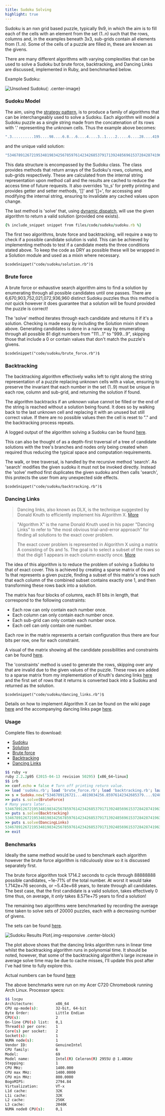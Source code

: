 ```yaml
---
title: Sudoku Solving
highlight: true
---
```


Sudoku is an nxn grid based puzzle, typically 9x9, in which the aim is to fill
each of the cells with an element from the set (1..n) such that the rows,
columns and, in the examples beneath 3x3, sub-grids contain all elements from
(1..n).  Some of the cells of a puzzle are filled in, these are known as the
givens.

There are many different algorithms with varying complexities that can be used
to solve a Sudoku but brute force, backtracking, and Dancing Links are
discussed, implemented in Ruby, and benchmarked below.

Example Sudoku:

![](/images/unsolved-sudoku.png "Unsolved Sudoku"){: .center-image}

### Sudoku Model

The aim, using the [strategy
pattern](https://en.wikipedia.org/wiki/Strategy_pattern), is to produce a
family of algorithms that can be interchangeably used to solve a Sudoku.  Each
algorithm will model a Sudoku puzzle as a single string made from the
concatenation of its rows with '.' representing the unknown cells.  Thus the
example above becomes:

```ruby
".3..........195....98....6.8...6....4....3..1....2.....6....28....419..5.......7."
```

and the unique valid solution:

```ruby
"534678912672195348198342567859761423426853791713924856961537284287419635345286179"
```

This data structure is encompassed by the Sudoku class.  The class provides
methods that return arrays of the Sudoku's rows, columns, and sub-grids
respectively.  These are calculated from the internal string representation
upon method call and the results are cached to reduce the access time of future
requests.  It also overrides 'to_s' for pretty printing and provides getter and
setter methods, '[]' and '[]=', for accessing and modifying the internal
string, ensuring to invalidate any cached values upon change.

The last method is 'solve' that, using [dynamic
dispatch](https://en.wikipedia.org/wiki/Dynamic_dispatch), will use the given
algorithm to return a valid solution (provided one exists).

```ruby
{% include_snippet snippet from files/code/sudoku/sudoku.rb %}
```

The first two algorithms, brute force and backtracking, will require a way
to check if a possible candidate solution is valid.  This can be achieved by
implementing methods to test if a candidate meets the three conditions stated
above.  To keep the code as DRY as possible these will be wrapped in a Solution
module and used as a mixin where necessary.

```
$codeSnippet("code/sudoku/solution.rb")$
```

### Brute force

A brute force or exhaustive search algorithm aims to find a solution by
enumerating through all possible candidates until one passes.  There are
6,670,903,752,021,072,936,960 distinct Sudoku puzzles thus this method is _not_
quick however it does guarantee that a solution will be found provided
the puzzle is correct!

The 'solve' method iterates through each candidate and returns it if it's a
solution.  Checking is made easy by including the Solution mixin shown above.
Generating candidates is done in a naive way by enumerating through all
possible 81 digit numbers from "111...1" to "999...9", skipping those that
include a 0 or contain values that don't match the puzzle's givens.

```{.pre-scrollable}
$codeSnippet("code/sudoku/brute_force.rb")$
```

### Backtracking

The backtracking algorithm effectively walks left to right along the string
representation of a puzzle replacing unknown cells with a value, ensuring to
preserve the invariant that each number in the set (1..9) must be unique in
each row, column and sub-grid, and returning the solution if found.

The algorithm backtracks if an unknown value cannot be filled or the end of the
string is reached without a solution being found.  It does so by walking back
to the last unknown cell and replacing it with an unused but still correct
value.  If there are no possible values then the cell is reset to "." and the
backtracking process repeats.

A logged output of the algorithm solving a Sudoku can be found
[here](/files/backtracking_example.txt).

This can also be thought of as a depth-first traversal of a tree of
candidate solutions with the tree's branches and nodes only being created when
required thus reducing the typical space and computation requirements.

The walk, or tree traversal, is handled by the recursive method 'search'.  As
'search' modifies the given sudoku it must not be invoked directly.  Instead the
'solve' method first duplicates the given sudoku and then calls 'search',
this protects the user from any unexpected side effects.

```{.pre-scrollable}
$codeSnippet("code/sudoku/backtracking.rb")$
```

### Dancing Links

> Dancing links, also known as DLX, is the technique suggested by Donald Knuth to
> efficiently implement his Algorithm X.
> [More](https://en.wikipedia.org/wiki/Dancing_Links)

> "Algorithm X" is the name Donald Knuth used in his paper "Dancing Links" to
> refer to "the most obvious trial-and-error approach" for finding all solutions
> to the exact cover problem.
>
> The exact cover problem is represented in Algorithm X using a matrix A
> consisting of 0s and 1s. The goal is to select a subset of the rows so that
> the digit 1 appears in each column exactly once.
> [More](https://en.wikipedia.org/wiki/Knuth%27s_Algorithm_X)

The idea of this algorithm is to reduce the problem of solving a Sudoku to that
of exact cover.  This is achieved by creating a sparse matrix of 0s and 1s that
represents a given puzzle, finding a subset of this matrix's rows such that
each column of the combined subset contains exactly one 1, and then
transforming these rows back into a solution.

The matrix has four blocks of columns, each 81 bits in length, that correspond
to the following constraints:

- Each row can only contain each number once.
- Each column can only contain each number once.
- Each sub-grid can only contain each number once.
- Each cell can only contain one number.

Each row in the matrix represents a certain configuration thus there are four
bits per row, one for each constraint.

A visual of the matrix showing all the candidate possibilities and constraints
can be found
[here](http://www.stolaf.edu/people/hansonr/sudoku/exactcovermatrix.htm).

The 'constraints' method is used to generate the rows, skipping over any that
are invalid due to the given values of the puzzle.  These rows are added to a
sparse matrix from my implementation of Knuth's dancing links
[here](https://github.com/samgd/dlx) and the first set of rows that it returns
is converted back into a Sudoku and returned as the solution.

```{.pre-scrollable}
$codeSnippet("code/sudoku/dancing_links.rb")$
```

Details on how to implement Algorithm X can be found on the wiki page
[here](https://en.wikipedia.org/wiki/Knuth's_Algorithm_X) and the
accompanying dancing links page
[here](https://en.wikipedia.org/wiki/Dancing_Links).

### Usage

Complete files to download:

- [Sudoku](/code/sudoku/sudoku.rb)
- [Solution](/code/sudoku/solution.rb)
- [Brute force](/code/sudoku/brute_force.rb)
- [Backtracking](/code/sudoku/backtracking.rb)
- [Dancing Links](/code/sudoku/dancing_links.rb)

```ruby
$$ ruby -v
ruby 2.2.2p95 (2015-04-13 revision 50295) [x86_64-linux]
$$ irb
>> conf.echo = false # Turn off printing return value.
>> load 'sudoku.rb'; load 'brute_force.rb'; load 'backtracking.rb'; load 'dancing_links.rb'
>> s = Sudoku.new("5346789126721...4819834256.85976142342685379....9248569615372842.7419635345286..9")
>> puts s.solve(BruteForce)
# Many years later...
534678912672195348198342567859761423426853791713924856961537284287419635345286179
>> puts s.solve(Backtracking)
534678912672195348198342567859761423426853791713924856961537284287419635345286179
>> puts s.solve(DancingLinks)
534678912672195348198342567859761423426853791713924856961537284287419635345286179
>> exit
```

### Benchmarks

Ideally the same method would be used to benchmark each algorithm however the
brute force algorithm is ridiculously slow so it is discussed separately first.

The brute force algorithm took 1714.2 seconds to cycle through 88888888
possible candidates, ~1e-71% of the total number.  At worst it would take
1.7142e+76 seconds, or ~5.43e+68 years, to iterate through all candidates.  The
best case, that the first candidate is a valid solution, takes effectively 0
time thus, on average, it _only_ takes 8.571e+75 years to find a solution!

The remaining two algorithms were benchmarked by recording the average time
taken to solve sets of 20000 puzzles, each with a decreasing number of givens.

The sets can be found
[here](https://github.com/samgd/samgd.github.io/tree/master/files/sudoku/tests).

![](/images/sudoku_results_plot.png "Sudoku Results Plot"){.img-responsive .center-block}

The plot above shows that the dancing links algorithm runs in linear time
whilst the backtracking algorithm runs in polynomial time.  It should be noted,
however, that some of the backtracking algorithm's large increase in average
solve time may be due to cache misses, I'll update this post after I've had time
to fully explore this.

Actual numbers can be found [here](/files/sudoku/results.txt)

The above benchmarks were run on my Acer C720
Chromebook running Arch Linux.  Processor specs:

```bash
$$ lscpu
Architecture:          x86_64
CPU op-mode(s):        32-bit, 64-bit
Byte Order:            Little Endian
CPU(s):                2
On-line CPU(s) list:   0,1
Thread(s) per core:    1
Core(s) per socket:    2
Socket(s):             1
NUMA node(s):          1
Vendor ID:             GenuineIntel
CPU family:            6
Model:                 69
Model name:            Intel(R) Celeron(R) 2955U @ 1.40GHz
Stepping:              1
CPU MHz:               1400.000
CPU max MHz:           1400.0000
CPU min MHz:           800.0000
BogoMIPS:              2794.84
Virtualization:        VT-x
L1d cache:             32K
L1i cache:             32K
L2 cache:              256K
L3 cache:              2048K
NUMA node0 CPU(s):     0,1
```

